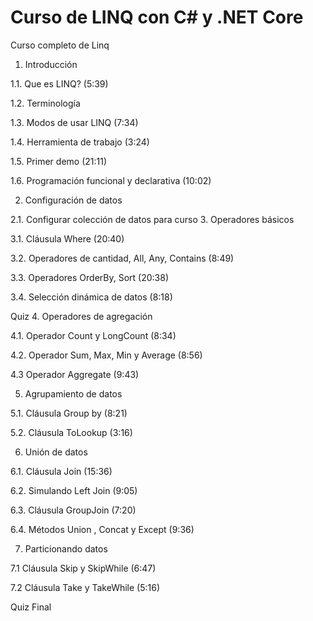 # Curso de LINQ con C# y .NET Core
Curso completo de Linq

1. Introducción
 
1.1. Que es LINQ? (5:39)
 
1.2. Terminología
 
1.3. Modos de usar LINQ (7:34)
 
1.4. Herramienta de trabajo (3:24)
 
1.5. Primer demo (21:11)
 
1.6. Programación funcional y declarativa (10:02)

2. Configuración de datos
 
2.1. Configurar colección de datos para curso
3. Operadores básicos
 
3.1. Cláusula Where (20:40)
 
3.2. Operadores de cantidad, All, Any, Contains (8:49)
 
3.3. Operadores OrderBy, Sort (20:38)
 
3.4. Selección dinámica de datos (8:18)
 
Quiz
4. Operadores de agregación
 
4.1. Operador Count y LongCount (8:34)
 
4.2. Operador Sum, Max, Min y Average (8:56)
 
4.3 Operador Aggregate (9:43)

5. Agrupamiento de datos
 
5.1. Cláusula Group by (8:21)
 
5.2. Cláusula ToLookup (3:16)

6. Unión de datos
 
6.1. Cláusula Join (15:36)
 
6.2. Simulando Left Join (9:05)
 
6.3. Cláusula GroupJoin (7:20)
 
6.4. Métodos Union , Concat y Except (9:36)

7. Particionando datos
 
7.1 Cláusula Skip y SkipWhile (6:47)
 
7.2 Cláusula Take y TakeWhile (5:16)
 
Quiz Final
